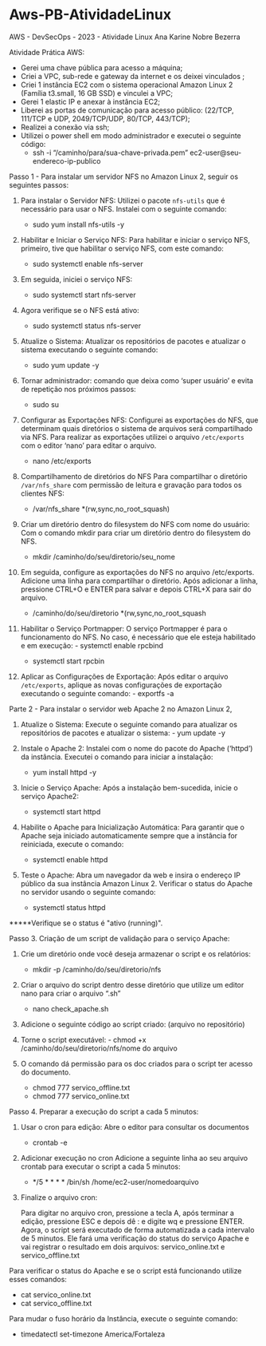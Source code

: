 # Aws-PB-AtividadeLinux
AWS - DevSecOps - 2023 -  Atividade Linux
Ana Karine Nobre Bezerra

Atividade Prática
AWS: 
- Gerei uma chave pública para acesso a máquina;  
- Criei a VPC, sub-rede e gateway da internet e os deixei vinculados ;
- Criei 1 instância EC2 com o sistema operacional Amazon Linux 2 (Família t3.small, 16 GB SSD) e vinculei a VPC;  
- Gerei 1 elastic IP e anexar à instância EC2; 
- Liberei as portas de comunicação para acesso público: (22/TCP, 111/TCP e UDP, 2049/TCP/UDP, 80/TCP, 443/TCP);
- Realizei a conexão via ssh;
- Utilizei o power shell em modo administrador e executei o seguinte código:
  	- ssh -i “/caminho/para/sua-chave-privada.pem” ec2-user@seu-endereco-ip-publico


Passo 1 - Para instalar um servidor NFS no Amazon Linux 2, seguir os seguintes passos:

1. Para instalar o Servidor NFS:
Utilizei o  pacote `nfs-utils` que é necessário para usar o NFS. Instalei com o seguinte comando:
  	- sudo yum install nfs-utils -y
   
2. Habilitar e Iniciar o Serviço NFS:
 Para habilitar e iniciar o serviço NFS,  primeiro, tive que habilitar o serviço NFS, com este comando:
   	- sudo systemctl enable nfs-server
  
3.  Em seguida, iniciei o serviço NFS:   
   	- sudo systemctl start nfs-server

4. Agora verifique se o NFS está ativo:
   	- sudo systemctl status nfs-server

5. Atualize o Sistema:   Atualizar os repositórios de pacotes e atualizar o sistema executando o seguinte comando:
  	- sudo yum update -y

6. Tornar administrador:  comando  que deixa como ‘super usuário’ e evita de repetição nos próximos passos:
  	- sudo su
   
7. Configurar as Exportações NFS:
     	Configurei as exportações do NFS, que determinam quais diretórios o sistema de arquivos será compartilhado via NFS. Para realizar as exportações utilizei o arquivo  `/etc/exports` com o editor ‘nano’ para editar o arquivo.
   	- nano /etc/exports

8. Compartilhamento de diretórios do NFS
 Para compartilhar o diretório `/var/nfs_share` com permissão de leitura e gravação para todos os clientes NFS:
   - /var/nfs_share *(rw,sync,no_root_squash)

9. Criar um diretório dentro do filesystem do NFS com nome do usuário:
	Com o comando mkdir para criar um diretório dentro do filesystem do NFS. 
   	- mkdir /caminho/do/seu/diretorio/seu_nome

10. Em seguida, configure as exportações do NFS no arquivo /etc/exports.  
	 Adicione uma linha para compartilhar o diretório. Após adicionar a linha, pressione CTRL+O e ENTER para salvar e depois CTRL+X para sair do arquivo.
    -  /caminho/do/seu/diretorio *(rw,sync,no_root_squash

11. Habilitar o Serviço Portmapper:
	O serviço Portmapper é para o funcionamento do NFS. No caso, é necessário que ele esteja habilitado e em execução:
    	- systemctl enable rpcbind
  	- systemctl start rpcbin

12. Aplicar as Configurações de Exportação:
	Após editar o arquivo `/etc/exports`, aplique as novas configurações de exportação executando o seguinte comando:
   				 - exportfs -a

Parte 2 - Para instalar o servidor web Apache 2 no Amazon Linux 2, 

1. Atualize o Sistema:
Execute o seguinte comando para atualizar os repositórios de pacotes e atualizar o sistema:
   			- yum update -y
  
2. Instale o Apache 2:
Instalei com o nome do pacote do Apache (‘httpd’) da instância. Executei o comando para iniciar a instalação:
   - yum install httpd -y

3. Inicie o Serviço Apache:
Após a instalação bem-sucedida, inicie o serviço Apache2:
   	- systemctl start httpd
 
4. Habilite o Apache para Inicialização Automática:
Para garantir que o Apache seja iniciado automaticamente sempre que a instância for reiniciada, execute o comando:
    - systemctl enable httpd 

5. Teste o Apache:
 Abra um navegador da web e insira o endereço IP público da sua instância Amazon Linux 2. Verificar o status do Apache no servidor usando o seguinte comando:
 	- systemctl status httpd

*****Verifique se o status é "ativo (running)". 

Passo 3. Criação de um script de validação para o serviço Apache:

1. Crie um diretório onde você deseja armazenar o script e os relatórios:
 	- mkdir -p /caminho/do/seu/diretorio/nfs

2. Criar o arquivo do script  dentro desse diretório que  utilize um editor nano para criar o arquivo “.sh”
    - nano check_apache.sh

3. Adicione o seguinte código ao script criado: (arquivo no repositório)

4. Torne o script executável:
    	- chmod +x /caminho/do/seu/diretorio/nfs/nome do arquivo
   
5. O comando dá permissão para os doc criados para o script ter acesso do documento.
  	- chmod 777 servico_offline.txt
   	- chmod 777 servico_online.txt

Passo 4. Preparar a execução do script a cada 5 minutos:

1. Usar o cron para edição:
Abre o editor para consultar os documentos 
   - crontab -e
   
2. Adicionar execução no cron
Adicione a seguinte linha ao seu arquivo crontab para executar o script a cada 5 minutos:
	- */5 * * * * /bin/sh /home/ec2-user/nomedoarquivo

 3. Finalize o arquivo cron:
 
	Para digitar no arquivo cron, pressione a tecla A, após terminar a edição, pressione ESC e depois dê : e digite wq e pressione ENTER.
Agora, o script será executado de forma automatizada a cada intervalo de 5 minutos.
Ele fará uma verificação do status do serviço Apache e vai registrar o resultado em dois arquivos: servico_online.txt e servico_offline.txt

Para verificar o status do Apache e se o script está funcionando utilize esses comandos: 
   - cat servico_online.txt 
   - cat servico_offline.txt

Para mudar o fuso horário da Instância, execute o seguinte comando:
   - timedatectl set-timezone America/Fortaleza


